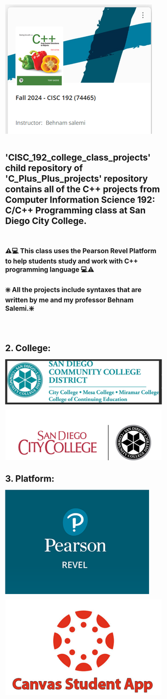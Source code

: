 ![img](Course_Poster.png)
<br><br>

# 'CISC_192_college_class_projects' child repository of 'C_Plus_Plus_projects' repository contains all of the C++ projects from Computer Information Science 192: C/C++ Programming class at San Diego City College.

<br>

## ⚠️💻 This class uses the Pearson Revel Platform to help students study and work with C++ programming language 💻⚠️


## ❇️ All the projects include syntaxes that are written by me and my professor Behnam Salemi.❇️

<br><br>


# 2. College:
![img](Community_College_District_Logo.png)
    

![img](San_Diego_City_College_logo.png)

# 3. Platform:

![img](Pearson_Poster.png) 

![alt text](Canvas_logo.png)